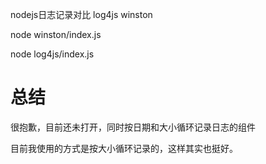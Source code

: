 nodejs日志记录对比
log4js
winston


node winston/index.js



node log4js/index.js



# 总结
很抱歉，目前还未打开，同时按日期和大小循环记录日志的组件

目前我使用的方式是按大小循环记录的，这样其实也挺好。




